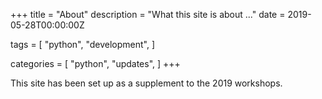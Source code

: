 +++
title = "About"
description = "What this site is about ..."
date = 2019-05-28T00:00:00Z

tags = [
    "python",
    "development",
]

categories = [
    "python",
    "updates",
]
+++

This site has been set up as a supplement to the 2019 workshops.
